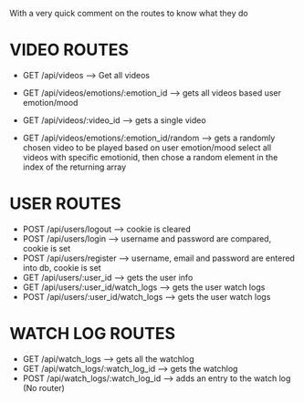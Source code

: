 With a very quick comment on the routes to know what they do

# VIDEO ROUTES

- GET /api/videos --> Get all videos
- GET /api/videos/emotions/:emotion_id --> gets all videos based user emotion/mood
- GET /api/videos/:video_id --> gets a single video

- GET /api/videos/emotions/:emotion_id/random --> gets a randomly chosen video to be played based on user emotion/mood
  select all videos with specific emotionid, then chose a random element in the index of the returning array

# USER ROUTES

- POST /api/users/logout --> cookie is cleared
- POST /api/users/login --> username and password are compared, cookie is set
- POST /api/users/register --> username, email and password are entered into db, cookie is set
- GET /api/users/:user_id --> gets the user info
- GET /api/users/:user_id/watch_logs --> gets the user watch logs
- POST /api/users/:user_id/watch_logs --> gets the user watch logs

# WATCH LOG ROUTES

- GET /api/watch_logs --> gets all the watchlog
- GET /api/watch_logs/:watch_log_id --> gets the watchlog
- POST /api/watch_logs/:watch_log_id --> adds an entry to the watch log
  (No router)
